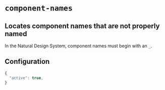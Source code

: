 # ```component-names```

## Locates component names that are not properly named

In the Natural Design System, component names must begin with an `_`.

## Configuration

```js
{
  "active": true,
}
```